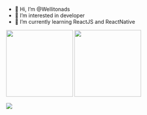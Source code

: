 - 👋 Hi, I’m @Wellitonads
- 👀 I’m interested in developer
- 🌱 I’m currently learning ReactJS and ReactNative


<img height="180em" src="https://github-readme-stats.vercel.app/api?username=wellitonads&show_icons=true&theme=tokyonight" style="max-width: 100%;">

<img height="180em" src="https://github-readme-stats.vercel.app/api/top-langs/?username=wellitonads&layout=compact&theme=tokyonight" style="max-width: 100%;">


<div>
<p align="">
  <a href="https://skillicons.dev">
    <img src="https://skillicons.dev/icons?i=js,react,nodejs,git" />
  </a>
</p>
</div>
  <img height="10em" src="https://github.com/user-attachments/assets/e0d86054-d33c-4fe6-9059-f33de19234ce" style="max-width: 100%;">

          
          
          
          
